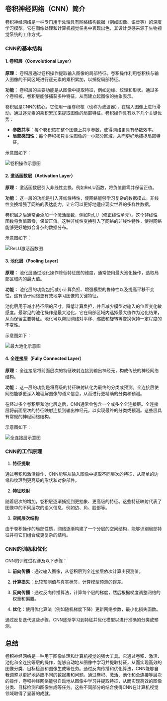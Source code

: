 ## 卷积神经网络（CNN）简介

卷积神经网络是一种专门用于处理具有网格结构数据（例如图像、语音等）的深度学习模型。它在图像处理和计算机视觉任务中表现出色，其设计灵感来源于生物视觉系统的工作方式。

### CNN的基本结构

#### 1. 卷积层（Convolutional Layer）

**原理：** 卷积层通过卷积操作提取输入图像的局部特征。卷积操作利用卷积核与输入图像的不同区域进行逐元素的乘积累加，以捕捉局部特征。

**功能：** 卷积层的主要功能是从图像中提取特征，例如边缘、纹理和形状。通过多个卷积核，卷积层能够捕获多种特征，从而建立起图像的抽象表示。

卷积层是CNN的核心。它使用一组卷积核（也称为滤波器），在输入图像上进行滑动，通过逐元素的乘积累加来提取图像的局部特征。卷积操作具有以下几个关键优势：

- **参数共享**：每个卷积核在整个图像上共享参数，使得网络更具有参数效率。
- **局部感知性**：每个卷积核只关注图像的一小部分区域，从而更好地捕捉局部特征。

示意图如下：

![卷积操作示意图](https://pic3.zhimg.com/v2-317e68dfbeb20b9d3cf48f74cbf590c2_b.webp)

#### 2. 激活函数层（Activation Layer）

**原理：** 激活函数层引入非线性变换，例如ReLU函数，将负值置零并保留正值。


**功能：** 这一层的功能是引入非线性特性，使网络能够学习复杂的数据模式。非线性变换增强了网络的表达能力，让它可以更好地适应现实世界的多样性数据。

卷积层之后通常会添加一个激活函数，例如ReLU（修正线性单元）。这个非线性函数将负值置零，保留正值。这种非线性变换引入了网络的非线性特性，使得网络能够更好地拟合复杂的数据分布。


示意图如下：

![ReLU激活函数图](https://github.com/buluslee/DT-AI/assets/93359778/1c1feba9-41c0-49c4-828c-1458688b2512)

#### 3. 池化层（Pooling Layer）


**原理：** 池化层通过池化操作降低特征图的维度，通常使用最大池化操作，选取局部区域内的最大值。

**功能：** 池化层的功能包括减小计算负担、增强模型的鲁棒性以及提高平移不变性。这有助于网络更有效地学习图像的关键特征。


池化层用于减小特征图的尺寸，降低计算负担，并且减少模型对输入的位置变化敏感度。最常见的池化操作是最大池化，它在局部区域内选择最大值作为池化结果，从而保留主要特征。池化可以帮助网络对平移、缩放和旋转等变换保持一定程度的不变性。

示意图如下：

![最大池化示意图](https://github.com/buluslee/DT-AI/assets/93359778/1646daba-d150-4eb0-9bd0-1b707dc72330)

#### 4. 全连接层（Fully Connected Layer）

**原理：** 全连接层将前面层次的特征映射连接到输出神经元，构成传统的神经网络结构。

**功能：** 这一层的功能是将高级的特征映射转化为最终的分类或预测。全连接层使网络能够更深入地理解图像的语义信息，从而进行更精确的分类和预测。


在经过多个卷积层和池化层之后，CNN通常会包含一个或多个全连接层。全连接层将前面层次的特征映射连接到输出神经元，以实现最终的分类或预测。这些层具有常规的神经网络结构。

示意图如下：

![全连接层示意图](https://upload-images.jianshu.io/upload_images/8697326-01cf751399caef35.PNG?imageMogr2/auto-orient/strip|imageView2/2/w/1200/format/webp)

### CNN的工作原理

1. **特征提取**

通过卷积和激活操作，CNN能够从输入图像中提取不同层次的特征，从简单的边缘和纹理到更高级的形状和对象部件。

2. **特征映射**

随着层次的增加，卷积层逐渐捕捉到更抽象、更高级的特征。这些特征映射代表了图像中的不同层次的语义信息，例如边、角、脸部等。

3. **空间层次结构**

由于卷积操作的局部性质，网络逐渐构建了一个分层的空间结构，能够识别局部特征并将它们组合成更复杂的结构。

### CNN的训练和优化

CNN的训练过程涉及以下步骤：

1. **前向传播**：通过输入图像，从卷积层到全连接层依次计算出预测值。

2. **计算损失**：比较预测值与真实标签，计算模型预测的误差。

3. **反向传播**：通过反向传播算法，计算每个层的梯度，然后根据梯度调整网络的权重和偏置。

4. **优化**：使用优化算法（例如随机梯度下降）更新网络参数，最小化损失函数。

通过反复迭代这些步骤，CNN逐渐学习到特征并优化模型以进行准确的分类或预测。

## 总结

卷积神经网络是一种用于图像处理和计算机视觉的强大工具。它通过卷积、激活、池化和全连接等层的操作，能够自动地从图像中学习并提取特征，从而实现高效的图像分类、目标检测和图像生成等任务。通过反向传播和优化算法，CNN能够自我调整以更好地适应不同的数据集和问题。通过卷积、激活、池化和全连接等层次的操作，卷积神经网络能够自动地从图像中学习并提取特征，从而实现高效的图像分类、目标检测和图像生成等任务。这些不同部分的结合使得CNN在计算机视觉领域取得了显著的成就。
